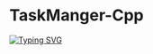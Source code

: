 # TaskManger-Cpp
[![Typing SVG](https://readme-typing-svg.demolab.com?font=Fira+Code&weight=800&size=23&pause=1000&color=F70000&random=false&width=435&lines=Simple+TaskManger+In+C%2B%2B)](https://git.io/typing-svg)
